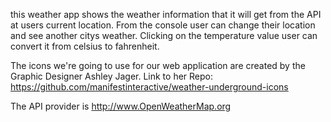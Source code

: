 this weather app shows the weather information that it will get from the API at users current location.
From the console user can change their location and see another citys weather.
Clicking on the temperature value user can convert it from celsius to fahrenheit.

The icons we're going to use for our web application are created by the Graphic Designer Ashley Jager. 
Link to her Repo: https://github.com/manifestinteractive/weather-underground-icons

The API provider is http://www.OpenWeatherMap.org
